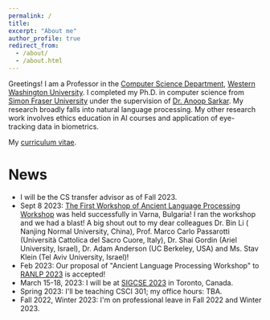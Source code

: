 ```yaml
---
permalink: /
title: 
excerpt: "About me"
author_profile: true
redirect_from: 
  - /about/
  - /about.html
---
```

Greetings! I am a Professor in the [Computer Science Department](https://cs.wwu.edu), [Western Washington University](https://www.wwu.edu). I completed my Ph.D. in computer science from [Simon Fraser University](https://www.sfu.ca) under the supervision of [Dr. Anoop Sarkar](https://www.cs.sfu.ca/~anoop/). My research broadly falls into natural language processing. My other research work involves ethics education in AI courses and application of eye-tracking data in biometrics. 

My [curriculum vitae](/files/pdf/CV.pdf). 


News
======
- I will be the CS transfer advisor as of Fall 2023. 
- Sept 8 2023: [The First Workshop of Ancient Language Processing Workshop](https://www.ancientnlp.com/alp2023/) was held successfully in Varna, Bulgaria! I ran the workshop and we had a blast! A big shout out to my dear colleagues Dr. Bin Li ( Nanjing Normal University, China), Prof. Marco Carlo Passarotti (Università Cattolica del Sacro Cuore, Italy), Dr. Shai Gordin (Ariel University, Israel), Dr. Adam Anderson (UC Berkeley, USA) and Ms. Stav Klein (Tel Aviv University, Israel)! 
- Feb 2023: Our proposal of "Ancient Language Processing Workshop" to [RANLP 2023](https://ranlp.org/ranlp2023/) is accepted!
- March 15-18, 2023: I will be at [SIGCSE 2023](https://sigcse2023.sigcse.org) in Toronto, Canada.
- Spring 2023: I'll be teaching CSCI 301; my office hours: TBA.
- Fall 2022, Winter 2023: I'm on professional leave in Fall 2022 and Winter 2023.






